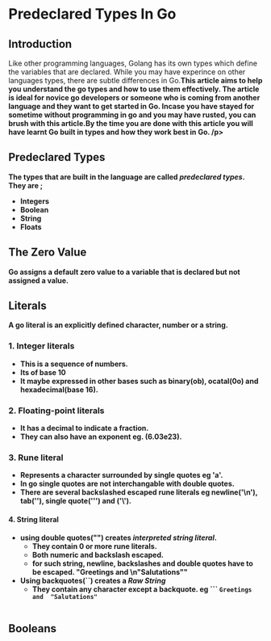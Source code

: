 # Predeclared Types In Go

## Introduction

<p> Like other programming languages, Golang has its own types which define the variables that are declared. While you may have experince on other languages types, 
there are subtle differences in Go.<b>This article aims to help you understand the go types and how to use them effectively.<b> The article is ideal for novice go developers or someone who is coming from another language and they want to get started in Go. Incase you have stayed for sometime without programming in go and you may have rusted, you can brush with this article.<b>By the time you are done with this article you will have learnt Go built in types and how they work best in Go. /p>

## Predeclared Types

The types that are built in the language are called *predeclared types*. <b>
They are ;
 - Integers
 - Boolean
 - String
 - Floats

## The Zero Value

Go assigns a default zero value to a variable that is declared but not assigned a value.

## Literals
A go literal is an explicitly defined character, number or a string.

### 1. Integer literals
- This is a sequence of numbers.
- Its of base 10
- It maybe expressed in other bases such as binary(ob), ocatal(0o) and hexadecimal(base 16).

### 2. Floating-point literals
- It has a decimal to indicate a fraction.
- They can also have an exponent eg. (6.03e23).

### 3. Rune literal
- Represents a character surrounded by single quotes eg 'a'.
- In go single quotes are not interchangable with double quotes.
- There are several backslashed escaped rune literals eg newline('\n'), tab('\'), single quote('\'') and ('\\').

#### 4. String literal
- using double quotes("") creates ***interpreted string literal***.
  - They contain 0 or more rune literals.
  - Both numeric and backslash escaped.
  - for such string, newline, backslashes and double quotes have to be escaped. **"Greetings and \n\"Salutations\""**
- Using backquotes(``) creates a ***Raw String***
  - They contain any character except a backquote. 
  eg ```
  `Greetings and 
  "Salutations"`
  ```

## Booleans
